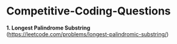 # Competitive-Coding-Questions
**1. Longest Palindrome Substring**  
(https://leetcode.com/problems/longest-palindromic-substring/)
